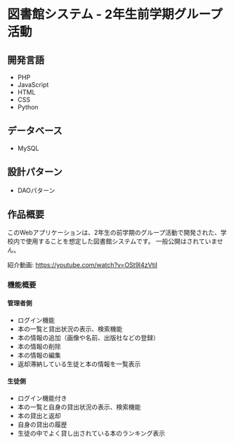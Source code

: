 # 図書館システム - 2年生前学期グループ活動

## 開発言語
- PHP
- JavaScript
- HTML
- CSS
- Python

## データベース
- MySQL

## 設計パターン
- DAOパターン

## 作品概要
このWebアプリケーションは、2年生の前学期のグループ活動で開発された、学校内で使用することを想定した図書館システムです。
一般公開はされていません。

紹介動画: https://youtube.com/watch?v=OSt9l4zVtiI

### 機能概要

#### 管理者側
- ログイン機能
- 本の一覧と貸出状況の表示、検索機能
- 本の情報の追加（画像や名前、出版社などの登録）
- 本の情報の削除
- 本の情報の編集
- 返却滞納している生徒と本の情報を一覧表示

#### 生徒側
- ログイン機能付き
- 本の一覧と自身の貸出状況の表示、検索機能
- 本の貸出と返却
- 自身の貸出の履歴
- 生徒の中でよく貸し出されている本のランキング表示
